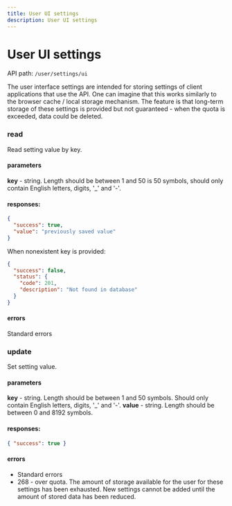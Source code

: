```yaml
---
title: User UI settings
description: User UI settings
---
```


# User UI settings

API path: `/user/settings/ui`

The user interface settings are intended for storing settings of client applications that use the API. 
One can imagine that this works similarly to the browser cache / local storage mechanism. The feature is that long-term storage of these settings is provided but not guaranteed - when the quota is exceeded, data could be deleted. 

### read

Read setting value by key.

#### parameters

**key** - string. Length should be between 1 and 50 is 50 symbols, should only contain English letters, digits, '_' and '-'.


#### responses:

```json
{
  "success": true,
  "value": "previously saved value"
}
```

When nonexistent key is provided:

```json
{
  "success": false,
  "status": {
    "code": 201,
    "description": "Not found in database"
  }
}
```

#### errors

Standard errors


### update

Set setting value. 

#### parameters

**key** - string. Length should be between 1 and 50 symbols. Should only contain English letters, digits, '_' and '-'.
**value** - string. Length should be between 0 and 8192 symbols. 

#### responses:

```json
{ "success": true }
```

#### errors
* Standard errors
* 268 - over quota. The amount of storage available for the user for these settings has been exhausted. New settings cannot be added until the amount of stored data has been reduced.
